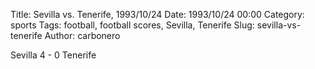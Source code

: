Title: Sevilla vs. Tenerife, 1993/10/24
Date: 1993/10/24 00:00
Category: sports
Tags: football, football scores, Sevilla, Tenerife
Slug: sevilla-vs-tenerife
Author: carbonero


Sevilla 4 - 0 Tenerife
